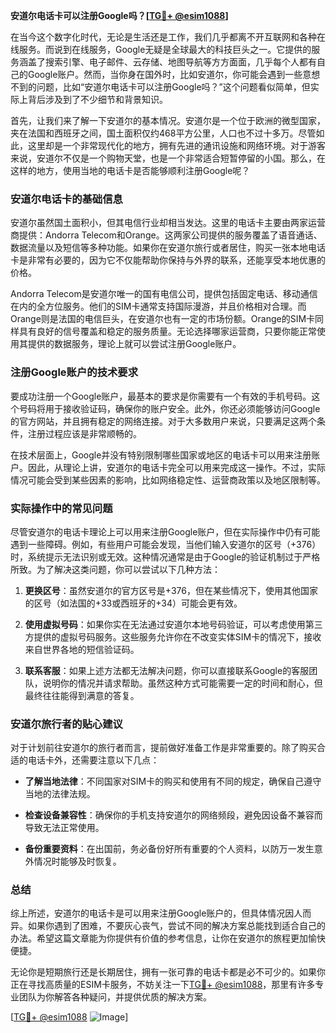 **安道尔电话卡可以注册Google吗？[[TG💪+ @esim1088](https://t.me/s/esim1088)]**

在当今这个数字化时代，无论是生活还是工作，我们几乎都离不开互联网和各种在线服务。而说到在线服务，Google无疑是全球最大的科技巨头之一。它提供的服务涵盖了搜索引擎、电子邮件、云存储、地图导航等方方面面，几乎每个人都有自己的Google账户。然而，当你身在国外时，比如安道尔，你可能会遇到一些意想不到的问题，比如“安道尔电话卡可以注册Google吗？”这个问题看似简单，但实际上背后涉及到了不少细节和背景知识。

首先，让我们来了解一下安道尔的基本情况。安道尔是一个位于欧洲的微型国家，夹在法国和西班牙之间，国土面积仅约468平方公里，人口也不过十多万。尽管如此，这里却是一个非常现代化的地方，拥有先进的通讯设施和网络环境。对于游客来说，安道尔不仅是一个购物天堂，也是一个非常适合短暂停留的小国。那么，在这样的地方，使用当地的电话卡是否能够顺利注册Google呢？

### 安道尔电话卡的基础信息

安道尔虽然国土面积小，但其电信行业却相当发达。这里的电话卡主要由两家运营商提供：Andorra Telecom和Orange。这两家公司提供的服务覆盖了语音通话、数据流量以及短信等多种功能。如果你在安道尔旅行或者居住，购买一张本地电话卡是非常有必要的，因为它不仅能帮助你保持与外界的联系，还能享受本地优惠的价格。

Andorra Telecom是安道尔唯一的国有电信公司，提供包括固定电话、移动通信在内的全方位服务。他们的SIM卡通常支持国际漫游，并且价格相对合理。而Orange则是法国的电信巨头，在安道尔也有一定的市场份额。Orange的SIM卡同样具有良好的信号覆盖和稳定的服务质量。无论选择哪家运营商，只要你能正常使用其提供的数据服务，理论上就可以尝试注册Google账户。

### 注册Google账户的技术要求

要成功注册一个Google账户，最基本的要求是你需要有一个有效的手机号码。这个号码将用于接收验证码，确保你的账户安全。此外，你还必须能够访问Google的官方网站，并且拥有稳定的网络连接。对于大多数用户来说，只要满足这两个条件，注册过程应该是非常顺畅的。

在技术层面上，Google并没有特别限制哪些国家或地区的电话卡可以用来注册账户。因此，从理论上讲，安道尔的电话卡完全可以用来完成这一操作。不过，实际情况可能会受到某些因素的影响，比如网络稳定性、运营商政策以及地区限制等。

### 实际操作中的常见问题

尽管安道尔的电话卡理论上可以用来注册Google账户，但在实际操作中仍有可能遇到一些障碍。例如，有些用户可能会发现，当他们输入安道尔的区号（+376）时，系统提示无法识别或无效。这种情况通常是由于Google的验证机制过于严格所致。为了解决这类问题，你可以尝试以下几种方法：

1. **更换区号**：虽然安道尔的官方区号是+376，但在某些情况下，使用其他国家的区号（如法国的+33或西班牙的+34）可能会更有效。
   
2. **使用虚拟号码**：如果你实在无法通过安道尔本地号码验证，可以考虑使用第三方提供的虚拟号码服务。这些服务允许你在不改变实体SIM卡的情况下，接收来自世界各地的短信验证码。

3. **联系客服**：如果上述方法都无法解决问题，你可以直接联系Google的客服团队，说明你的情况并请求帮助。虽然这种方式可能需要一定的时间和耐心，但最终往往能得到满意的答复。

### 安道尔旅行者的贴心建议

对于计划前往安道尔的旅行者而言，提前做好准备工作是非常重要的。除了购买合适的电话卡外，还需要注意以下几点：

- **了解当地法律**：不同国家对SIM卡的购买和使用有不同的规定，确保自己遵守当地的法律法规。
  
- **检查设备兼容性**：确保你的手机支持安道尔的网络频段，避免因设备不兼容而导致无法正常使用。

- **备份重要资料**：在出国前，务必备份好所有重要的个人资料，以防万一发生意外情况时能够及时恢复。

### 总结

综上所述，安道尔的电话卡是可以用来注册Google账户的，但具体情况因人而异。如果你遇到了困难，不要灰心丧气，尝试不同的解决方案总能找到适合自己的办法。希望这篇文章能为你提供有价值的参考信息，让你在安道尔的旅程更加愉快便捷。

无论你是短期旅行还是长期居住，拥有一张可靠的电话卡都是必不可少的。如果你正在寻找高质量的ESIM卡服务，不妨关注一下[TG💪+ @esim1088](https://t.me/s/esim1088)，那里有许多专业团队为你解答各种疑问，并提供优质的解决方案。

[[TG💪+ @esim1088](https://t.me/s/esim1088) ![Image](https://i.postimg.cc/4NQfJmqS/Snipaste-2025-05-13-00-14-12.png)]